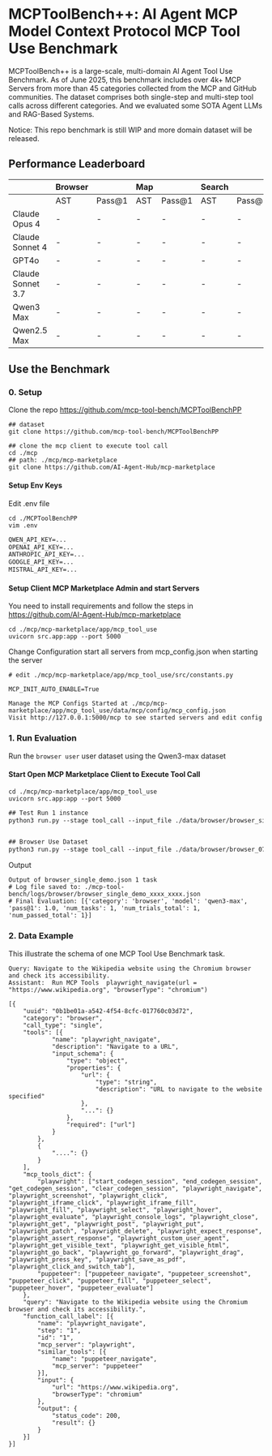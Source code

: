 # MCPToolBench++: AI Agent MCP Model Context Protocol MCP Tool Use Benchmark

MCPToolBench++ is a large-scale, multi-domain AI Agent Tool Use Benchmark. As of June 2025, this benchmark includes over 4k+ MCP Servers from more than 45 categories collected from the MCP and GitHub communities. The dataset comprises both single-step and multi-step tool calls across different categories. And we evaluated some SOTA Agent LLMs and RAG-Based Systems. 

Notice: This repo benchmark is still WIP and more domain dataset will be released.


## Performance Leaderboard

|     | Browser |      | Map |      | Search | |
| --- | ------  | ---- | ----| ---- |  --- | ---  |
|     | AST | Pass@1 | AST | Pass@1 |  AST | Pass@1  |
| Claude Opus 4 | - | - | - | - | - | - |
| Claude Sonnet 4 | - | - | - | - | - | - |
| GPT4o | - | - | - | - | - | - |
| Claude Sonnet 3.7| - | - | - | - | - | - |
| Qwen3 Max | - | - | - | - | - | - |
| Qwen2.5 Max | - | - | - | - | - | - |


## Use the Benchmark

### 0. Setup

Clone the repo https://github.com/mcp-tool-bench/MCPToolBenchPP

```
## dataset
git clone https://github.com/mcp-tool-bench/MCPToolBenchPP

## clone the mcp client to execute tool call
cd ./mcp
## path: ./mcp/mcp-marketplace
git clone https://github.com/AI-Agent-Hub/mcp-marketplace
```

#### Setup Env Keys
Edit .env file
```
cd ./MCPToolBenchPP
vim .env
```

```txt
QWEN_API_KEY=...
OPENAI_API_KEY=...
ANTHROPIC_API_KEY=...
GOOGLE_API_KEY=...
MISTRAL_API_KEY=...
```

#### Setup Client MCP Marketplace Admin and start Servers

You need to install requirements and follow the steps in https://github.com/AI-Agent-Hub/mcp-marketplace

```
cd ./mcp/mcp-marketplace/app/mcp_tool_use
uvicorn src.app:app --port 5000
```

Change Configuration start all servers from mcp_config.json when starting the server
```
# edit ./mcp/mcp-marketplace/app/mcp_tool_use/src/constants.py

MCP_INIT_AUTO_ENABLE=True

Manage the MCP Configs Started at ./mcp/mcp-marketplace/app/mcp_tool_use/data/mcp/config/mcp_config.json
Visit http://127.0.0.1:5000/mcp to see started servers and edit config 
```

### 1. Run Evaluation 

Run the <code>browser user</code> user dataset using the Qwen3-max dataset

####  Start Open MCP Marketplace Client to Execute Tool Call

```
cd ./mcp/mcp-marketplace/app/mcp_tool_use
uvicorn src.app:app --port 5000
```

```txt
## Test Run 1 instance
python3 run.py --stage tool_call --input_file ./data/browser/browser_single_demo.json --category browser --model qwen3-max --pass_k 1,3 --evaluation_trial_per_task 5


## Browser Use Dataset
python3 run.py --stage tool_call --input_file ./data/browser/browser_0713_single_500.json --category browser --model qwen3-max --pass_k 1,3 --evaluation_trial_per_task 5


```

Output
```
Output of browser_single_demo.json 1 task
# Log file saved to: ./mcp-tool-bench/logs/browser/browser_single_demo_xxxx_xxxx.json
# Final Evaluation: [{'category': 'browser', 'model': 'qwen3-max', 'pass@1': 1.0, 'num_tasks': 1, 'num_trials_total': 1, 'num_passed_total': 1}]
```


### 2. Data Example 

This illustrate the schema of one MCP Tool Use Benchmark task.

```
Query: Navigate to the Wikipedia website using the Chromium browser and check its accessibility.
Assistant:  Run MCP Tools  playwright_navigate(url = "https://www.wikipedia.org", "browserType": "chromium")
```

```
[{
    "uuid": "0b1be01a-a542-4f54-8cfc-017760c03d72",
    "category": "browser",
    "call_type": "single",
    "tools": [{
            "name": "playwright_navigate",
            "description": "Navigate to a URL",
            "input_schema": {
                "type": "object",
                "properties": {
                    "url": {
                        "type": "string",
                        "description": "URL to navigate to the website specified"
                    },
                    "...": {}
                },
                "required": ["url"]
            }
        },
        {
            "....": {}
        }
    ],
    "mcp_tools_dict": {
        "playwright": ["start_codegen_session", "end_codegen_session", "get_codegen_session", "clear_codegen_session", "playwright_navigate", "playwright_screenshot", "playwright_click", "playwright_iframe_click", "playwright_iframe_fill", "playwright_fill", "playwright_select", "playwright_hover", "playwright_evaluate", "playwright_console_logs", "playwright_close", "playwright_get", "playwright_post", "playwright_put", "playwright_patch", "playwright_delete", "playwright_expect_response", "playwright_assert_response", "playwright_custom_user_agent", "playwright_get_visible_text", "playwright_get_visible_html", "playwright_go_back", "playwright_go_forward", "playwright_drag", "playwright_press_key", "playwright_save_as_pdf", "playwright_click_and_switch_tab"],
        "puppeteer": ["puppeteer_navigate", "puppeteer_screenshot", "puppeteer_click", "puppeteer_fill", "puppeteer_select", "puppeteer_hover", "puppeteer_evaluate"]
    },
    "query": "Navigate to the Wikipedia website using the Chromium browser and check its accessibility.",
    "function_call_label": [{
        "name": "playwright_navigate",
        "step": "1",
        "id": "1",
        "mcp_server": "playwright",
        "similar_tools": [{
            "name": "puppeteer_navigate",
            "mcp_server": "puppeteer"
        }],
        "input": {
            "url": "https://www.wikipedia.org",
            "browserType": "chromium"
        },
        "output": {
            "status_code": 200,
            "result": {}
        }
    }]
}]
```
